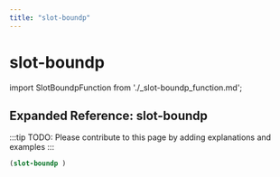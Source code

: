 ```yaml
---
title: "slot-boundp"
---
```


# slot-boundp

import SlotBoundpFunction from './_slot-boundp_function.md';

<SlotBoundpFunction />

## Expanded Reference: slot-boundp

:::tip
TODO: Please contribute to this page by adding explanations and examples
:::

```lisp
(slot-boundp )
```
